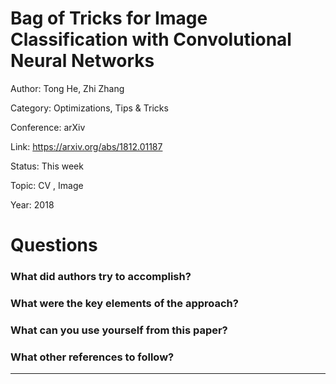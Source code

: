# Bag of Tricks for Image Classification with Convolutional Neural Networks
Author: Tong He, Zhi Zhang

Category: Optimizations, Tips & Tricks

Conference: arXiv

Link: https://arxiv.org/abs/1812.01187

Status: This week

Topic: CV , Image 

Year: 2018

# Questions

### What did authors try to accomplish?

### What were the key elements of the approach?

### What can you use yourself from this paper?

### What other references to follow?

---